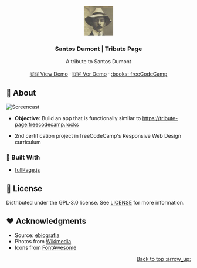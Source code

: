 <a name="readme-top"></a>

<br />
<div align="center">
  <a href="https://adrianogtl.github.io/fcc-tribute-page/en/">
    <img src="assets/icons/icon.jpg" alt="Logo" width="80" height="80">
  </a>

<h3 align="center">Santos Dumont | Tribute Page</h3>

  <p align="center">
    A tribute to Santos Dumont
    <br />
    <br />
    <a href="https://adrianogtl.github.io/fcc-tribute-page/en/">🇺🇸 View Demo</a>
     ·
    <a href="https://adrianogtl.github.io/fcc-tribute-page/pt-br/">🇧🇷 Ver Demo</a>
     ·
    <a href="https://www.freecodecamp.org/">:books: freeCodeCamp</a>
  </p>
</div>

## :dart: About

![Screencast](./assets/github/screencast.gif)

- **Objective**: Build an app that is functionally similar to https://tribute-page.freecodecamp.rocks

- 2nd certification project in freeCodeCamp's Responsive Web Design curriculum

### :rocket: Built With

- [fullPage.js](https://alvarotrigo.com/fullPage/)

## :memo: License

Distributed under the GPL-3.0 license. See [LICENSE](LICENSE) for more information.

## :heart: Acknowledgments

- Source: [ebiografia](https://www.ebiografia.com/santos_dumont/)
- Photos from [Wikimedia](https://commons.wikimedia.org/wiki/Main_Page)
- Icons from [FontAwesome](https://fontawesome.com)

<p align="right"><a href="#readme-top">Back to top :arrow_up: </a></p>
